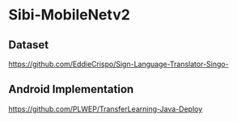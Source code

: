 # Sibi-MobileNetv2

## Dataset
https://github.com/EddieCrispo/Sign-Language-Translator-Singo-

## Android Implementation
https://github.com/PLWEP/TransferLearning-Java-Deploy
